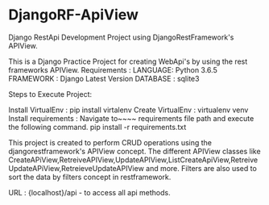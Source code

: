 # DjangoRF-ApiView

Django RestApi Development Project using DjangoRestFramework's APIView.

This is a Django Practice Project for creating WebApi's by using the rest frameworks APIView. 
Requirements : 
LANGUAGE: Python 3.6.5 
FRAMEWORK : Django Latest Version 
DATABASE : sqlite3

Steps to Execute Project:

Install VirtualEnv : pip install virtalenv 
Create VirtualEnv : virtualenv venv 
Install requirements : Navigate to~~~~ requirements file path and execute the following command. pip install -r requirements.txt

This project is created to perform CRUD operations using the djangorestframework's APIView concept.
The different APIView classes like CreateAPiView,RetreiveAPIView,UpdateAPIView,ListCreateApiView,RetreiveUpdateAPiView,RetreieveUpdateAPIView and more.
Filters are also used to sort the data by filters concept in restframework.

URL : {localhost}/api - to access all api methods.
